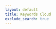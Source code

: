 ```yaml
---
layout: default
title: Keywords Cloud
exclude_search: true
---
```

<script>
    $(document).ready(function () {    
        var tags = [];
        {%- for tag in site.tags -%}
            {% assign tag_slug = tag[0] | sluggify %}                    
            {% assign weight = site.tags[tag_slug] | size %}
            {% assign title = tag[0] | downcase %}
            tags.push({
                text: "{{ title }}",
                weight: '{{ weight }}',
                link: '{% include tag_url.html tag=title %}?w={{ weight }}'
            });
        {%- endfor %}

        $('.wordcloud').jQCloud(tags, {
            'shape': 'rectangular'
        });    
    });    
</script>

<div class="wordcloud col" style="height: 400px;"></div>